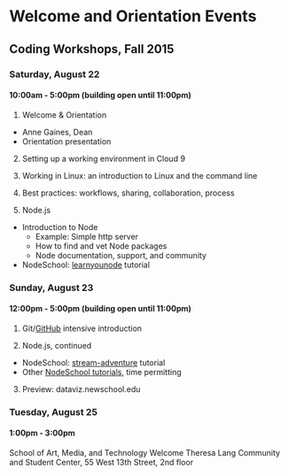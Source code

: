 # Welcome and Orientation Events
## Coding Workshops, Fall 2015

### Saturday, August 22

#### 10:00am - 5:00pm (building open until 11:00pm)

1. Welcome & Orientation
  * Anne Gaines, Dean
  * Orientation presentation

2. Setting up a working environment in Cloud 9

3. Working in Linux: an introduction to Linux and the command line

4. Best practices: workflows, sharing, collaboration, process

5. Node.js
  * Introduction to Node
    * Example: Simple http server
    * How to find and vet Node packages
    * Node documentation, support, and community
  * NodeSchool: [learnyounode](http://nodeschool.io/#workshoppers) tutorial

### Sunday, August 23

#### 12:00pm - 5:00pm (building open until 11:00pm)

1. Git/[GitHub](https://education.github.com/pack) intensive introduction

2. Node.js, continued
  * NodeSchool: [stream-adventure](http://nodeschool.io/#workshoppers) tutorial
  * Other [NodeSchool tutorials](http://nodeschool.io/#workshoppers), time permitting

3. Preview: dataviz.newschool.edu

### Tuesday, August 25

#### 1:00pm - 3:00pm

School of Art, Media, and Technology Welcome
Theresa Lang Community and Student Center, 55 West 13th Street, 2nd floor
